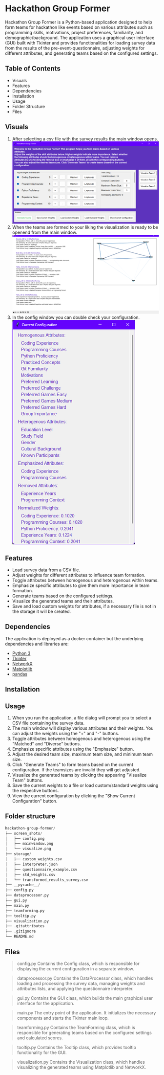# **Hackathon Group Former**
Hackathon Group Former is a Python-based application designed to help form teams for hackathon like events based on various attributes such as programming skills, motivations, project preferences, familiarity, and demographic/background. The application uses a graphical user interface (GUI) built with Tkinter and provides functionalities for loading survey data from the results of the pre-event-questionnaire, adjusting weights for different attributes, and generating teams based on the configured settings.

## Table of Contents
- Visuals
- Features
- Dependencies
- Installation
- Usage
- Folder Structure
- Files

## Visuals
1. After selecting a csv file with the survey results the main window opens.
![Group Former](screen_shots\mainwindow.png)
2. When the teams are formed to your liking the visualization is ready to be openend from the main window.
    ![Visualization](screen_shots\visualize.png)
3. In the config window you can double check your configuration.
![Configuration](screen_shots\config.png)

## Features
- Load survey data from a CSV file.
- Adjust weights for different attributes to influence team formation.
- Toggle attributes between homogenous and heterogenous within teams.
- Emphasize specific attributes to give them more importance in team formation.
- Generate teams based on the configured settings.
- Visualize the generated teams and their attributes.
- Save and load custom weights for attributes, if a necessary file is not in the storage it will be created.

## Dependencies
The application is deployed as a docker container but the underlying dependencies and libraries are:
- [Python 3](https://www.python.org/)
- [Tkinter](https://docs.python.org/3/library/tkinter.html)
- [NetworkX](https://networkx.org/)
- [Matplotlib](https://matplotlib.org/)
- [pandas](https://pandas.pydata.org/)

## Installation


## Usage
1. When you run the application, a file dialog will prompt you to select a CSV file containing the survey data.
2. The main window will display various attributes and their weights. You can adjust the weights using the "+" and "-" buttons.
3. Toggle attributes between homogenous and heterogenous using the "Matched" and "Diverse" buttons.
4. Emphasize specific attributes using the "Emphasize" button.
5. Adjust the desired team size, maximum team size, and minimum team size.
6. Click "Generate Teams" to form teams based on the current configuration. If the teamsizes are invalid they will get adjusted.
7. Visualize the generated teams by clicking the appearing "Visualize Team" buttons.
8. Save the current weights to a file or load custom/standard weights using the respective buttons.
9. View the current configuration by clicking the "Show Current Configuration" button.

## Folder structure
```python
hackathon-group-former/
├── screen_shots/
│   ├── config.png
│   ├── mainwindow.png
│   └── visualize.png
├── storage/
│   ├── custom_weights.csv
│   ├── interpreter.json
│   ├── questionnaire_example.csv
│   ├── std_weights.csv
│   └── transformed_results_survey.csv
├── __pycache__/
├── config.py
├── dataprocessor.py
├── gui.py
├── main.py
├── teamforming.py
├── tooltip.py
├── visualization.py
├── .gitattributes
├── .gitignore
└── README.md
```

## Files 
> config.py
Contains the Config class, which is responsible for displaying the current configuration in a separate window.

> dataprocessor.py
Contains the DataProcessor class, which handles loading and processing the survey data, managing weights and attributes lists, and applying the questionnaire interpreter.

> gui.py
Contains the GUI class, which builds the main graphical user interface for the application.

> main.py
The entry point of the application. It initializes the necessary components and starts the Tkinter main loop.

> teamforming.py
Contains the TeamForming class, which is responsible for generating teams based on the configured settings and calculated scores.

> tooltip.py
Contains the Tooltip class, which provides tooltip functionality for the GUI.

> visualization.py
Contains the Visualization class, which handles visualizing the generated teams using Matplotlib and NetworkX.